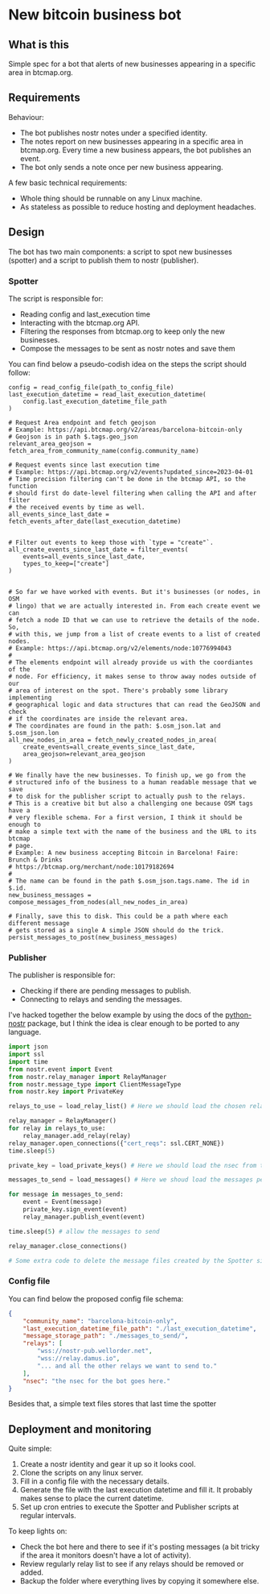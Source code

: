 # New bitcoin business bot

## What is this

Simple spec for a bot that alerts of new businesses appearing in a specific area in btcmap.org.


## Requirements

Behaviour:
- The bot publishes nostr notes under a specified identity. 
- The notes report on new businesses appearing in a specific area in btcmap.org. Every time a new business appears, the bot publishes an event.
- The bot only sends a note once per new business appearing.

A few basic technical requirements:
- Whole thing should be runnable on any Linux machine.
- As stateless as possible to reduce hosting and deployment headaches.


## Design

The bot has two main components: a script to spot new businesses (spotter) and a script to publish them to nostr (publisher).

### Spotter

The script is responsible for:
- Reading config and last_execution time
- Interacting with the btcmap.org API.
- Filtering the responses from btcmap.org to keep only the new businesses.
- Compose the messages to be sent as nostr notes and save them

You can find below a pseudo-codish idea on the steps the script should follow:

```
config = read_config_file(path_to_config_file)
last_execution_datetime = read_last_execution_datetime(
    config.last_execution_datetime_file_path
)

# Request Area endpoint and fetch geojson
# Example: https://api.btcmap.org/v2/areas/barcelona-bitcoin-only
# Geojson is in path $.tags.geo_json
relevant_area_geojson = fetch_area_from_community_name(config.community_name)

# Request events since last execution time
# Example: https://api.btcmap.org/v2/events?updated_since=2023-04-01
# Time precision filtering can't be done in the btcmap API, so the function
# should first do date-level filtering when calling the API and after filter
# the received events by time as well.
all_events_since_last_date = fetch_events_after_date(last_execution_datetime)


# Filter out events to keep those with `type = "create"`.
all_create_events_since_last_date = filter_events(
    events=all_events_since_last_date,
    types_to_keep=["create"]
)


# So far we have worked with events. But it's businesses (or nodes, in OSM
# lingo) that we are actually interested in. From each create event we can
# fetch a node ID that we can use to retrieve the details of the node. So,
# with this, we jump from a list of create events to a list of created nodes.
# Example: https://api.btcmap.org/v2/elements/node:10776994043
# 
# The elements endpoint will already provide us with the coordiantes of the
# node. For efficiency, it makes sense to throw away nodes outside of our
# area of interest on the spot. There's probably some library implementing 
# geographical logic and data structures that can read the GeoJSON and check 
# if the coordinates are inside the relevant area.
# The coordinates are found in the path: $.osm_json.lat and $.osm_json.lon
all_new_nodes_in_area = fetch_newly_created_nodes_in_area(
    create_events=all_create_events_since_last_date,
	area_geojson=relevant_area_geojson
)

# We finally have the new businesses. To finish up, we go from the 
# structured info of the business to a human readable message that we save
# to disk for the publisher script to actually push to the relays.
# This is a creative bit but also a challenging one because OSM tags have a
# very flexible schema. For a first version, I think it should be enough to
# make a simple text with the name of the business and the URL to its btcmap
# page.
# Example: A new business accepting Bitcoin in Barcelona! Faire: Brunch & Drinks
# https://btcmap.org/merchant/node:10179182694
#
# The name can be found in the path $.osm_json.tags.name. The id in $.id.
new_business_messages = compose_messages_from_nodes(all_new_nodes_in_area)

# Finally, save this to disk. This could be a path where each different message
# gets stored as a single A simple JSON should do the trick.
persist_messages_to_post(new_business_messages)

```

### Publisher

The publisher is responsible for:
- Checking if there are pending messages to publish.
- Connecting to relays and sending the messages.

I've hacked together the below example by using the docs of the [python-nostr](https://github.com/jeffthibault/python-nostr) package, but I think the idea is clear enough to be ported to any language.

```python
import json 
import ssl
import time
from nostr.event import Event
from nostr.relay_manager import RelayManager
from nostr.message_type import ClientMessageType
from nostr.key import PrivateKey

relays_to_use = load_relay_list() # Here we should load the chosen relays from the config file

relay_manager = RelayManager()
for relay in relays_to_use:
	relay_manager.add_relay(relay)
relay_manager.open_connections({"cert_reqs": ssl.CERT_NONE})
time.sleep(5)

private_key = load_private_keys() # Here we should load the nsec from the config file

messages_to_send = load_messages() # Here we shoud load the messages persisted by the Spotter

for message in messages_to_send:
	event = Event(message)
	private_key.sign_event(event)
	relay_manager.publish_event(event)

time.sleep(5) # allow the messages to send

relay_manager.close_connections()

# Some extra code to delete the message files created by the Spotter since they are not needed anymore
```

### Config file

You can find below the proposed config file schema:

```json
{
	"community_name": "barcelona-bitcoin-only",
	"last_execution_datetime_file_path": "./last_execution_datetime",
	"message_storage_path": "./messages_to_send/",
	"relays": [
		"wss://nostr-pub.wellorder.net",
		"wss://relay.damus.io",
		"... and all the other relays we want to send to."
	],
	"nsec": "the nsec for the bot goes here."
}
```

Besides that, a simple text files stores that last time the spotter 

## Deployment and monitoring

Quite simple:
1. Create a nostr identity and gear it up so it looks cool.
2. Clone the scripts on any linux server.
3. Fill in a config file with the necessary details.
4. Generate the file with the last execution datetime and fill it. It probably makes sense to place the current datetime.
5. Set up cron entries to execute the Spotter and Publisher scripts at regular intervals.

To keep lights on:
- Check the bot here and there to see if it's posting messages (a bit tricky if the area it monitors doesn't have a lot of activity).
- Review regularly relay list to see if any relays should be removed or added.
- Backup the folder where everything lives by copying it somewhere else. 
